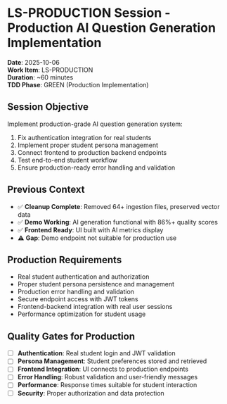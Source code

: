 # LS-PRODUCTION Session - Production AI Question Generation Implementation

**Date**: 2025-10-06  
**Work Item**: LS-PRODUCTION  
**Duration**: ~60 minutes  
**TDD Phase**: GREEN (Production Implementation)

## Session Objective

Implement production-grade AI question generation system:

1. Fix authentication integration for real students
2. Implement proper student persona management
3. Connect frontend to production backend endpoints
4. Test end-to-end student workflow
5. Ensure production-ready error handling and validation

## Previous Context

-   ✅ **Cleanup Complete**: Removed 64+ ingestion files, preserved vector data
-   ✅ **Demo Working**: AI generation functional with 86%+ quality scores
-   ✅ **Frontend Ready**: UI built with AI metrics display
-   ⚠️ **Gap**: Demo endpoint not suitable for production use

## Production Requirements

-   Real student authentication and authorization
-   Proper student persona persistence and management
-   Production error handling and validation
-   Secure endpoint access with JWT tokens
-   Frontend-backend integration with real user sessions
-   Performance optimization for student usage

## Quality Gates for Production

-   [ ] **Authentication**: Real student login and JWT validation
-   [ ] **Persona Management**: Student preferences stored and retrieved
-   [ ] **Frontend Integration**: UI connects to production endpoints
-   [ ] **Error Handling**: Robust validation and user-friendly messages
-   [ ] **Performance**: Response times suitable for student interaction
-   [ ] **Security**: Proper authorization and data protection
